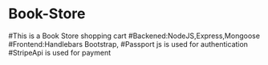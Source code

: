 # Book-Store
#This is a Book Store shopping cart                     #Backened:NodeJS,Express,Mongoose
#Frontend:Handlebars Bootstrap,
#Passport js is used for authentication
#StripeApi is used for payment

